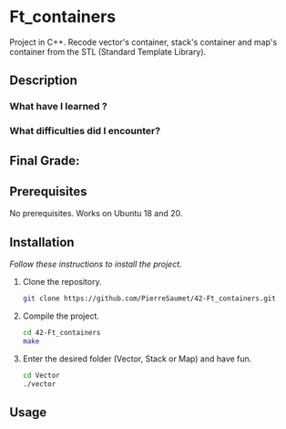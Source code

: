 # Ft_containers
Project in C++. Recode vector's container, stack's container and map's container from the STL (Standard Template Library).

## Description

### What have I learned ?

### What difficulties did I encounter?

## Final Grade:

## Prerequisites
No prerequisites. Works on Ubuntu 18 and 20.

## Installation
_Follow these instructions to install the project._

1. Clone the repository.
	```sh
	git clone https://github.com/PierreSaumet/42-Ft_containers.git
	```
2. Compile the project.
	```sh
	cd 42-Ft_containers
	make
	```
3. Enter the desired folder (Vector, Stack or Map) and have fun.
	```sh
	cd Vector
	./vector
	```

## Usage